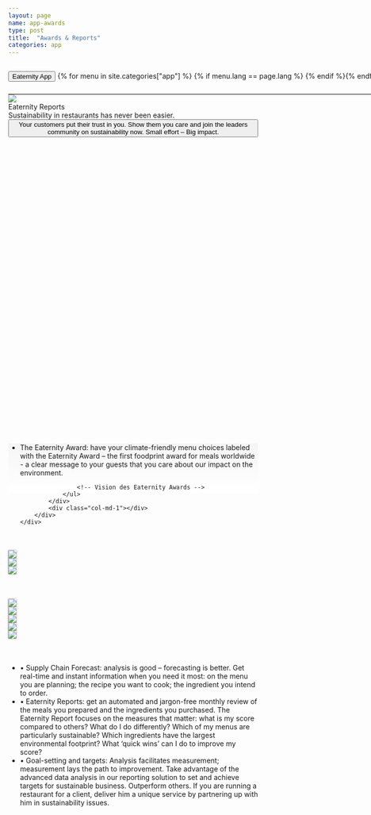 ```yaml
---
layout: page
name: app-awards
type: post
title:  "Awards & Reports"
categories: app
---
```



<div>
	<div class="container-hero container-hero-1 clearfix" style="background-repeat: no-repeat;background-size: 1500px 1000px;background-color: rgba(0, 0, 0, 0.0);height: 700px;background-position: 50% 30%;">
		<div class="container-hero-content container-hero-content-1 clearfix">
			<div class="container-4 clearfix" style="margin-bottom:0px;margin-top:30px;width: 960px;height: 46px;border-bottom: 1px solid rgb(0, 0, 0);">
				<button class="text text-5" style="text-align:left;color: #000;" onClick="window.location='/app';" >Eaternity App</button>
				{% for menu in site.categories["app"] %}
				{% if menu.lang == page.lang %}
				<button class="_button" style="float:right;margin-left:20px;margin-top:8px;font-size:0.95em;color: #000;" onClick="window.location='{{menu.url}}';">{{menu.title}}</button>
				{% endif %}{% endfor %}
			</div>
			<img class="image image-1" src="/images/nur-logo-klein-480x299-3.png" data-rimage data-src="/images/nur-logo-klein-480x299-3.png" data-srcat2x="/images/nur-logo-klein-480x299-3@2x.png">
			<div class="hero-title hero-title-1">Eaternity Reports</div>
			<div class="hero-subtitle hero-subtitle-1">Sustainability in restaurants has never been easier.</div>
			<button class="_button _button-79">Your customers put their trust in you. Show them you care and join the leaders community on sustainability now. Small effort – Big impact.</button>
		</div>
	</div>
</div>

<div style="background: -webkit-linear-gradient(90deg, rgb(255, 255, 255) 0%, rgb(245, 245, 245) 100%) rgb(222, 222, 222);">


<div class="container">
		<div class="row" style="height:100px;margin-top:50px">
			<div class="col-md-1"></div>
			<div class="col-md-10">
				<ul>
				<li>The Eaternity Award: have your climate-friendly menu choices labeled with the Eaternity Award – the first foodprint award for meals worldwide - a clear message to your guests that you care about our impact on the environment.</li>
					<!-- <strong>What does the Eaternity Award do?</strong> In our database we have thousands of different recipes on which get feedback how popular their are being served to guests. Based on the statistics of all those meals we continously calculate the top 20% of the most attractive with the smallest CO2 footprint. Every meal that is between these top 20% is awarded being climate friendly. [] Compared to the average meal a climate-friendly causes at least 50% less emissions.  -->
					<!-- This provides the elementary tool for communications for your guests-->
					
					<!-- Vision des Eaternity Awards -->
				</ul>
			</div>
			<div class="col-md-1"></div>
		</div>
	</div>
</div>


<div class="container">
	<div class="row" style="margin-top:50px">
		<div class="col-md-4">
			<img class="shadow" src="/images/app/2014-11-03 compass report-EN-1.jpg" />
		</div>
		<div class="col-md-4">
			<img class="shadow" src="/images/app/2014-11-03 compass report-EN-2.jpg" />
		</div>
		<div class="col-md-4">
			<img class="shadow" src="/images/app/2014-11-03 compass report-EN-3.jpg" />
		</div>
	</div>
</div>

<div class="container">
	<div class="row" style="margin-top:50px">
		<div class="col-md-1">
		</div>
		<div class="col-md-2">
			<img class="shadow" src="/images/app/2014-11-03 compass report-EN-u1.jpg" />
		</div>
		<div class="col-md-2">
			<img class="shadow" src="/images/app/2014-11-03 compass report-EN-u2.jpg" />
		</div>
		<div class="col-md-2">
			<img class="shadow" src="/images/app/2014-11-03 compass report-EN-u3.jpg" />
		</div>
		<div class="col-md-2">
			<img class="shadow" src="/images/app/2014-11-03 compass report-EN-u4.jpg" />
		</div>
		<div class="col-md-2">
			<img class="shadow" src="/images/app/2014-11-03 compass report-EN-u5.jpg" />
		</div>
	</div>
</div>

<style>
.shadow {
	box-shadow: 0px 0px 3px #888888;
}
</style>

<div class="container">
		<div class="row" style="height:100px;margin-top:50px">
			<div class="col-md-1"></div>
			<div class="col-md-10">
				<ul> <!-- Instant Feedback for Menu-Planing.-->
				<li>•	Supply Chain Forecast: analysis is good – forecasting is better. Get real-time and instant information when you need it most: on the menu you are planning; the recipe you want to cook; the ingredient you intend to order. <!-- We integrate this feedback your recipe software in use.   Examples: Calcmenu, SAP, Eaternity App, Microsoft Dynamics-->
				<!-- This provides the elementary tool coordinate with your cooks, and give them complete insight and autonomy to be a climate-hero. He can switch in a recipe from a cucumber to an aubergine, and see dependent on the seasonality, the means of transportation, what different it makes for the CO2 footprint of his menu. -->
				<li>•	Eaternity Reports: get an automated and jargon-free monthly review of the meals you prepared and the ingredients you purchased. The Eaternity Report focuses on the measures that matter: what is my score compared to others? What do I do differently? Which of my menus are particularly sustainable? Which ingredients have the largest environmental footprint? What ‘quick wins’ can I do to improve my score?
					<!-- This provides the elementary tool for your clients --> <!-- Picture of restaurant clients -->
				<li>•	Goal-setting and targets: Analysis facilitates measurement; measurement lays the path to improvement. Take advantage of the advanced data analysis in our reporting solution to set and achieve targets for sustainable business. Outperform others. If you are running a restaurant for a client, deliver him a unique service by partnering up with him in sustainability issues.
				</ul>
			</div> 
			<div class="col-md-1"></div>
		</div>
	</div>
</div>
